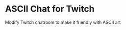 # ASCII Chat for Twitch
Modify Twitch chatroom to make it friendly with ASCII art

<!--
## Install
### Google Chrome
1. Enable 3rd-Party extensions installation permission
2. Open <chrome://extensions>
3. Drag [ASCIIChat.crx]() into Chrome

### Vivaldi
1. Open <chrome://extensions>
2. Drag [ASCIIChat.crx]() into Chrome

### Opera
1. Press [here]() to install the extension
-->